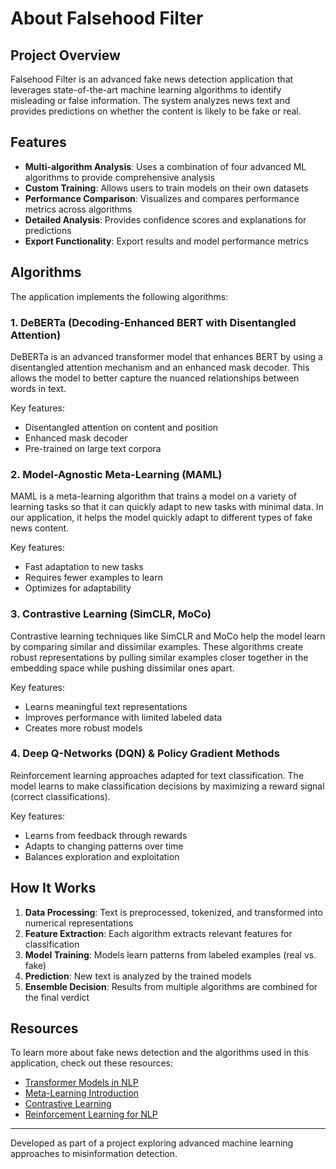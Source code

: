 # About Falsehood Filter

## Project Overview

Falsehood Filter is an advanced fake news detection application that leverages state-of-the-art machine learning algorithms to identify misleading or false information. The system analyzes news text and provides predictions on whether the content is likely to be fake or real.

## Features

- **Multi-algorithm Analysis**: Uses a combination of four advanced ML algorithms to provide comprehensive analysis
- **Custom Training**: Allows users to train models on their own datasets
- **Performance Comparison**: Visualizes and compares performance metrics across algorithms
- **Detailed Analysis**: Provides confidence scores and explanations for predictions
- **Export Functionality**: Export results and model performance metrics

## Algorithms

The application implements the following algorithms:

### 1. DeBERTa (Decoding-Enhanced BERT with Disentangled Attention)

DeBERTa is an advanced transformer model that enhances BERT by using a disentangled attention mechanism and an enhanced mask decoder. This allows the model to better capture the nuanced relationships between words in text.

Key features:
- Disentangled attention on content and position
- Enhanced mask decoder
- Pre-trained on large text corpora

### 2. Model-Agnostic Meta-Learning (MAML)

MAML is a meta-learning algorithm that trains a model on a variety of learning tasks so that it can quickly adapt to new tasks with minimal data. In our application, it helps the model quickly adapt to different types of fake news content.

Key features:
- Fast adaptation to new tasks
- Requires fewer examples to learn
- Optimizes for adaptability

### 3. Contrastive Learning (SimCLR, MoCo)

Contrastive learning techniques like SimCLR and MoCo help the model learn by comparing similar and dissimilar examples. These algorithms create robust representations by pulling similar examples closer together in the embedding space while pushing dissimilar ones apart.

Key features:
- Learns meaningful text representations
- Improves performance with limited labeled data
- Creates more robust models

### 4. Deep Q-Networks (DQN) & Policy Gradient Methods

Reinforcement learning approaches adapted for text classification. The model learns to make classification decisions by maximizing a reward signal (correct classifications).

Key features:
- Learns from feedback through rewards
- Adapts to changing patterns over time
- Balances exploration and exploitation

## How It Works

1. **Data Processing**: Text is preprocessed, tokenized, and transformed into numerical representations
2. **Feature Extraction**: Each algorithm extracts relevant features for classification
3. **Model Training**: Models learn patterns from labeled examples (real vs. fake)
4. **Prediction**: New text is analyzed by the trained models
5. **Ensemble Decision**: Results from multiple algorithms are combined for the final verdict

## Resources

To learn more about fake news detection and the algorithms used in this application, check out these resources:

- [Transformer Models in NLP](https://huggingface.co/transformers/)
- [Meta-Learning Introduction](https://lilianweng.github.io/lil-log/2018/11/30/meta-learning.html)
- [Contrastive Learning](https://arxiv.org/abs/2004.11362)
- [Reinforcement Learning for NLP](https://arxiv.org/abs/1811.06526)

---

Developed as part of a project exploring advanced machine learning approaches to misinformation detection.

